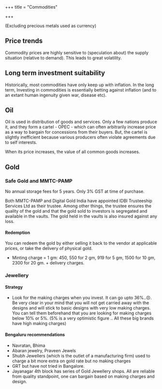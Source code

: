 +++
title = "Commodities"

+++

(Excluding precious metals used as currency)

## Price trends

Commodity prices are highly sensitive to (speculation about) the supply situation (relative to demand). This leads to great volatility.

## Long term investment suitability

Historically, most commodities have only keep up with inflation. In the long term, Investing in commodities is essentially betting against inflation (and to an extant human ingenuity given war, disease etc).

## Oil

Oil is used in distribution of goods and services. Only a few nations produce it, and they form a cartel - OPEC - which can often arbitrarily increase price as a way to bargain for concessions from their buyers. But, the cartel is slightly inefficient because various producers often violate agreements due to self interests.

When its price increases, the value of all common goods increases.

## Gold
### Safe Gold and MMTC-PAMP
No annual storage fees for 5 years. Only 3% GST at time of purchase. 

Both MMTC-PAMP and Digital Gold India have appointed IDBI Trusteeship Services Ltd as their trustee. Among other things, the trustee ensures the quality of the gold and that the gold sold to investors is segregated and available in the vaults. The gold held in the vaults is also insured against any loss.

#### Redemption
You can redeem the gold by either selling it back to the vendor at applicable prices, or take the delivery of physical gold.

- Minting charge = 1 gm: 450, 550 for 2 gm, 919 for 5 gm, 1500 for 10 gm, 2300 for 20 gm. + delivery charges.


### Jewellery
#### Strategy
- Look for the making charges when you invest. It can go upto 36%..😣. Be very clear in your mind that you will not get carried away with the designs and will stick to basic designs with very low making charges. You can tell them beforehand that you are looking for making charges below 10% or 5%. (5% is a very optimistic figure .. All these big brands have high making charges)

#### Bengaluru recommendations
  - Navratan, Bhima
  - Abaran jewelry, Praveen Jewels
  - Shubh Jewellers (which is the outlet of a manufacturing firm) used to charge a bit more extra on gold rate but no making charges
  - GRT but have not tried in Bangalore.
  - Jayanagar 4th block has series of Gold Jewellery shops. All are reliable from quality standpoint, one can bargain based on making charges and design.
